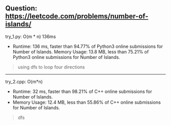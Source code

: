 Question: https://leetcode.com/problems/number-of-islands/
---

try_1.py: O(m * n) 136ms

* Runtime: 136 ms, faster than 94.77% of Python3 online submissions for Number of Islands.
Memory Usage: 13.8 MB, less than 75.21% of Python3 online submissions for Number of Islands.

> using dfs to loop four directions

---

try_2.cpp: O(m*n)

* Runtime: 32 ms, faster than 98.21% of C++ online submissions for Number of Islands.
* Memory Usage: 12.4 MB, less than 55.86% of C++ online submissions for Number of Islands.

> dfs